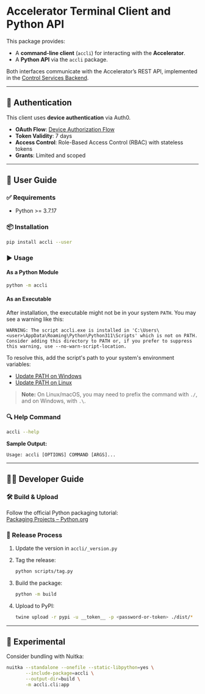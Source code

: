 
# Accelerator Terminal Client and Python API

This package provides:

- A **command-line client** (`accli`) for interacting with the **Accelerator**.
- A **Python API** via the `accli` package.

Both interfaces communicate with the Accelerator’s REST API, implemented in the [Control Services Backend](https://github.com/iiasa/control_services_backend).

---

## 🔐 Authentication

This client uses **device authentication** via Auth0.

- **OAuth Flow**: [Device Authorization Flow](https://auth0.com/docs/get-started/authentication-and-authorization-flow/device-authorization-flow)  
- **Token Validity**: 7 days  
- **Access Control**: Role-Based Access Control (RBAC) with stateless tokens  
- **Grants**: Limited and scoped  

---

## 📖 User Guide

### ✅ Requirements

- Python >= 3.7.17

### 📦 Installation

```bash
pip install accli --user
```

### ▶️ Usage

#### As a Python Module

```bash
python -m accli
```

#### As an Executable

After installation, the executable might not be in your system `PATH`. You may see a warning like this:

```
WARNING: The script accli.exe is installed in 'C:\Users\<user>\AppData\Roaming\Python\Python311\Scripts' which is not on PATH.
Consider adding this directory to PATH or, if you prefer to suppress this warning, use --no-warn-script-location.
```

To resolve this, add the script's path to your system's environment variables:

- [Update PATH on Windows](https://stackoverflow.com/questions/44272416/how-to-add-a-folder-to-path-environment-variable-in-windows-10-with-screensho)
- [Update PATH on Linux](https://www.geeksforgeeks.org/how-to-set-path-permanantly-in-linux/)

> **Note:** On Linux/macOS, you may need to prefix the command with `./`, and on Windows, with `.\`.

### 🔍 Help Command

```bash
accli --help
```

**Sample Output:**

```
Usage: accli [OPTIONS] COMMAND [ARGS]...
```

---

## 👩‍💻 Developer Guide

### 🛠 Build & Upload

Follow the official Python packaging tutorial:  
[Packaging Projects – Python.org](https://packaging.python.org/en/latest/tutorials/packaging-projects/)

### 🚀 Release Process

1. Update the version in `accli/_version.py`
2. Tag the release:

    ```bash
    python scripts/tag.py
    ```

3. Build the package:

    ```bash
    python -m build
    ```

4. Upload to PyPI:

    ```bash
    twine upload -r pypi -u __token__ -p <password-or-token> ./dist/*
    ```

---

## 🧪 Experimental

Consider bundling with Nuitka:

```bash
nuitka --standalone --onefile --static-libpython=yes \
       --include-package=accli \
       --output-dir=build \
       -m accli.cli:app
```